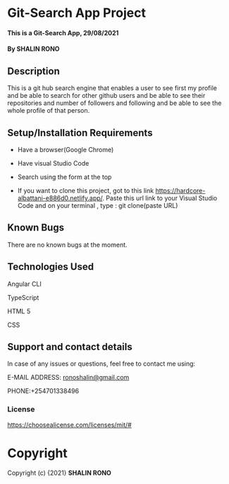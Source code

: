 # Git-Search App Project
#### This is a Git-Search App, 29/08/2021
#### By **SHALIN RONO**
## Description
This is a git hub search engine that enables a user to see first my profile and be able to search for other github users and be able to see their repositories and number of followers and following and be able to see the whole profile of that person.
## Setup/Installation Requirements
* Have a browser(Google Chrome)

* Have visual Studio Code

* Search using the form at the top

* If you want to clone this project, got to this link  https://hardcore-albattani-e886d0.netlify.app/. Paste this url link to your Visual Studio Code and on your terminal , type : git clone(paste URL)


## Known Bugs
There are no known bugs at the moment.
## Technologies Used
Angular CLI

TypeScript

HTML 5

CSS

## Support and contact details
In case of any issues or questions, feel free to contact me using: 

E-MAIL ADDRESS: ronoshalin@gmail.com

PHONE:+254701338496
### **License**
https://choosealicense.com/licenses/mit/#

# **Copyright**
Copyright (c) {2021} **SHALIN RONO**
